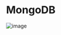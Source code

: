 # MongoDB
![image](https://img.shields.io/badge/MongoDB-4EA94B?style=for-the-badge&logo=mongodb&logoColor=white)
